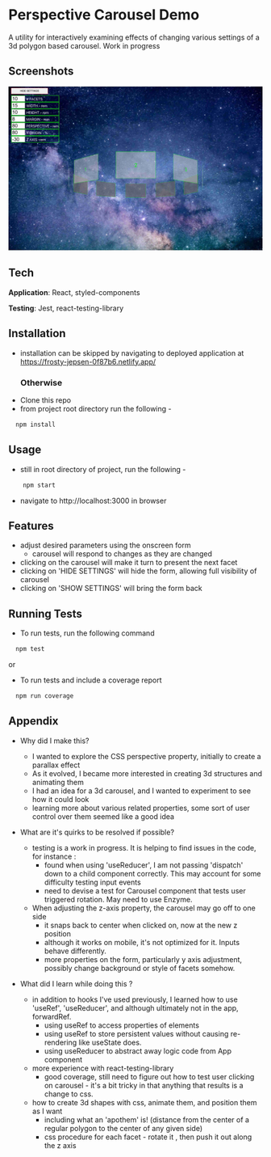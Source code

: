 # Perspective Carousel Demo

A utility for interactively examining effects of changing various settings
of a 3d polygon based carousel. Work in progress

## Screenshots

![App Screenshot](https://raw.githubusercontent.com/Chris-Hesterman/ch-images/master/perspective-carousel.jpg?raw=true)

## Tech

**Application**: React, styled-components

**Testing**: Jest, react-testing-library

## Installation

- installation can be skipped by navigating to deployed application at https://frosty-jepsen-0f87b6.netlify.app/
  ### Otherwise
- Clone this repo
- from project root directory run the following -

```bash
  npm install
```

## Usage

- still in root directory of project, run the following -

```bash
    npm start
```

- navigate to http://localhost:3000 in browser

## Features

- adjust desired parameters using the onscreen form
  - carousel will respond to changes as they are changed
- clicking on the carousel will make it turn to present the next facet
- clicking on 'HIDE SETTINGS' will hide the form, allowing full visibility of carousel
- clicking on 'SHOW SETTINGS' will bring the form back

## Running Tests

- To run tests, run the following command

```bash
  npm test
```

or

- To run tests and include a coverage report

```bash
  npm run coverage
```

## Appendix

- Why did I make this?

  - I wanted to explore the CSS perspective property, initially to create a parallax effect
  - As it evolved, I became more interested in creating 3d structures and animating them
  - I had an idea for a 3d carousel, and I wanted to experiment to see how it could look
  - learning more about various related properties, some sort of user control over them seemed like a good idea

- What are it's quirks to be resolved if possible?

  - testing is a work in progress. It is helping to find issues in the code, for instance :
    - found when using 'useReducer', I am not passing 'dispatch' down to a child component correctly. This may account for some difficulty testing input events
    - need to devise a test for Carousel component that tests user triggered rotation. May need to use Enzyme.
  - When adjusting the z-axis property, the carousel may go off to one side
    - it snaps back to center when clicked on, now at the new z position
    - although it works on mobile, it's not optimized for it. Inputs behave differently.
    - more properties on the form, particularly y axis adjustment, possibly change background or style of facets somehow.

- What did I learn while doing this ?
  - in addition to hooks I've used previously, I learned how to use 'useRef', 'useReducer', and although ultimately not in the app, forwardRef.
    - using useRef to access properties of elements
    - using useRef to store persistent values without causing re-rendering like useState does.
    - using useReducer to abstract away logic code from App component
  - more experience with react-testing-library
    - good coverage, still need to figure out how to test user clicking on carousel - it's a bit tricky in that anything that results is a change to css.
  - how to create 3d shapes with css, animate them, and position them as I want
    - including what an 'apothem' is! (distance from the center of a regular polygon to the center of any given side)
    - css procedure for each facet - rotate it , then push it out along the z axis
